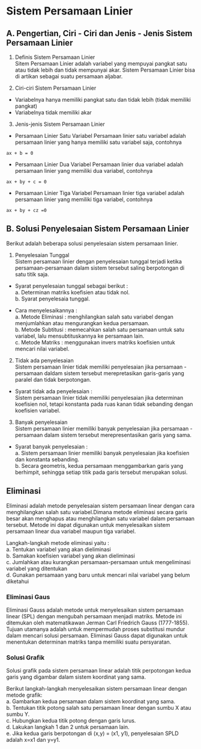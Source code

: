 # Sistem Persamaan Linier
## A. Pengertian, Ciri - Ciri dan Jenis - Jenis Sistem Persamaan Linier <br>

1. Definis Sistem Persamaan Linier<br>
  Sitem Persamaan Linier adalah variabel yang mempuyai pangkat satu atau tidak lebih dan tidak mempunyai akar. Sistem Persamaan Linier bisa di artikan sebagai suatu persamaan aljabar.

2. Ciri-ciri Sistem Persamaan Linier

* Variabelnya hanya memiliki pangkat satu dan tidak lebih (tidak memiliki pangkat)
* Variabelnya tidak memiliki akar

3. Jenis-jenis Sistem Persamaan Linier
* Persamaan Linier Satu Variabel
Persamaan linier satu variabel adalah persamaan linier yang hanya memiliki satu variabel saja, contohnya
```
ax + b = 0
```

* Persamaan Linier Dua Variabel
Persamaan linier dua variabel adalah persamaan linier yang memiliki dua variabel, contohnya
```
ax + by + c = 0
```



* Persamaan Linier Tiga Variabel
Persamaan linier tiga variabel adalah persamaan linier yang memiliki tiga variabel, contohnya
```
ax + by + cz =0
```
## B. Solusi Penyelesaian Sistem Persamaan Linier <br>

Berikut adalah beberapa solusi penyelesaian sistem persamaan linier.
1. Penyelesaian Tunggal <br>
Sistem persamaan linier dengan penyelesaian tunggal terjadi ketika persamaan-persamaan dalam sistem tersebut saling berpotongan di satu titik saja.

* Syarat penyelesaian tunggal sebagai berikut : <br>
a. Determinan matriks koefisien atau tidak nol. <br>
b. Syarat penyelesaia tunggal.

* Cara menyelesaikannya : <br>
a. Metode Eliminasi : menghilangkan salah satu variabel dengan menjumlahkan atau mengurangkan kedua persamaan. <br>
b. Metode Subtitusi : memecahkan salah satu persamaan untuk satu variabel, lalu mensubtituskannya ke persamaan lain. <br>
c. Metode Matriks : menggunakan invers matriks koefisien untuk mencari nilai variabel. <br>

2. Tidak ada penyelesaian <br>
Sistem persamaan linier tidak memiliki penyelesaian jika persamaan - persamaan daldam sistem tersebut merepretasikan garis-garis yang paralel dan tidak berpotongan.

* Syarat tidak ada penyelesaian : <br>
Sistem persamaan linier tidak memiliki penyelesaian jika determinan koefisien nol, tetapi konstanta pada ruas kanan tidak sebanding dengan koefisien variabel.

3. Banyak penyelesaian <br>
Sistem persamaan linier memiliki banyak penyelesaian jika persamaan - persamaan dalam sistem tersebut merepresentasikan garis yang sama.

* Syarat banyak penyelesaian : <br>
a. Sistem persamaan linier memiliki banyak penyelesaian jika koefisien dan konstanta sebanding. <br>
b. Secara geometris, kedua persamaan menggambarkan garis yang berhimpit, sehingga setiap titik pada garis tersebut merupakan solusi.

## Eliminasi
Eliminasi adalah metode penyelesaian sistem persamaan linear dengan cara menghilangkan salah satu variabel.Dimana metode eliminasi secara garis besar akan menghapus atau menghilangkan satu variabel dalam persamaan tersebut. Metode ini dapat digunakan untuk menyelesaikan sistem persamaan linear dua variabel maupun tiga variabel.

Langkah-langkah metode eliminasi yaitu : <br>
a. Tentukan variabel yang akan dieliminasi<br>
b. Samakan koefisien variabel yang akan dieliminasi<br>
c. Jumlahkan atau kurangkan persamaan-persamaan untuk mengeliminasi variabel yang ditentukan <br>
d. Gunakan persamaan yang baru untuk mencari nilai variabel yang belum diketahui

### Eliminasi Gaus

Eliminasi Gauss adalah metode untuk menyelesaikan sistem persamaan linear (SPL) dengan mengubah persamaan menjadi matriks. Metode ini ditemukan oleh matematikawan Jerman Carl Friedrich Gauss (1777-1855). Tujuan utamanya adalah untuk mempermudah proses substitusi mundur dalam mencari solusi persamaan. Eliminasi Gauss dapat digunakan untuk menentukan determinan matriks tanpa memiliki suatu persyaratan.

### Solusi Grafik

Solusi grafik pada sistem persamaan linear adalah titik perpotongan kedua garis yang digambar dalam sistem koordinat yang sama.

Berikut langkah-langkah menyelesaikan sistem persamaan linear dengan metode grafik:<br>
a. Gambarkan kedua persamaan dalam sistem koordinat yang sama. <br>
b. Tentukan titik potong salah satu persamaan linear dengan sumbu X atau sumbu Y. <br>
c. Hubungkan kedua titik potong dengan garis lurus. <br>
d. Lakukan langkah 1 dan 2 untuk persamaan lain. <br>
e. Jika kedua garis berpotongan di (x,y) = (x1, y1), penyelesaian SPLD adalah x=x1 dan y=y1.

```{tableofcontents}
```
